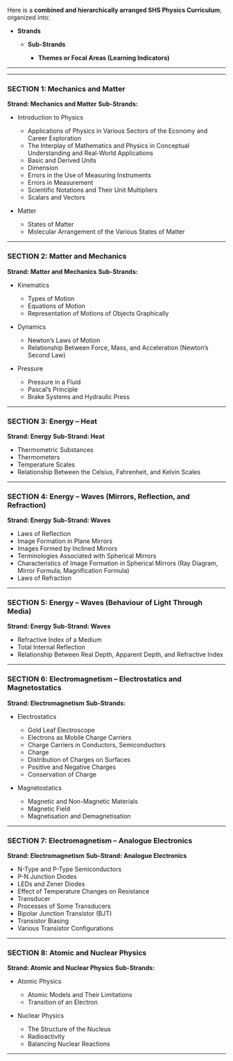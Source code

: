 Here is a **combined and hierarchically arranged SHS Physics Curriculum**, organized into:

* **Strands**

  * **Sub-Strands**

    * **Themes or Focal Areas (Learning Indicators)**

---

---

### **SECTION 1: Mechanics and Matter**

**Strand: Mechanics and Matter**
**Sub-Strands:**

* Introduction to Physics

  * Applications of Physics in Various Sectors of the Economy and Career Exploration
  * The Interplay of Mathematics and Physics in Conceptual Understanding and Real-World Applications
  * Basic and Derived Units
  * Dimension
  * Errors in the Use of Measuring Instruments
  * Errors in Measurement
  * Scientific Notations and Their Unit Multipliers
  * Scalars and Vectors
* Matter

  * States of Matter
  * Molecular Arrangement of the Various States of Matter

---

### **SECTION 2: Matter and Mechanics**

**Strand: Matter and Mechanics**
**Sub-Strands:**

* Kinematics

  * Types of Motion
  * Equations of Motion
  * Representation of Motions of Objects Graphically
* Dynamics

  * Newton’s Laws of Motion
  * Relationship Between Force, Mass, and Acceleration (Newton’s Second Law)
* Pressure

  * Pressure in a Fluid
  * Pascal’s Principle
  * Brake Systems and Hydraulic Press

---

### **SECTION 3: Energy – Heat**

**Strand: Energy**
**Sub-Strand: Heat**

* Thermometric Substances
* Thermometers
* Temperature Scales
* Relationship Between the Celsius, Fahrenheit, and Kelvin Scales

---

### **SECTION 4: Energy – Waves (Mirrors, Reflection, and Refraction)**

**Strand: Energy**
**Sub-Strand: Waves**

* Laws of Reflection
* Image Formation in Plane Mirrors
* Images Formed by Inclined Mirrors
* Terminologies Associated with Spherical Mirrors
* Characteristics of Image Formation in Spherical Mirrors (Ray Diagram, Mirror Formula, Magnification Formula)
* Laws of Refraction

---

### **SECTION 5: Energy – Waves (Behaviour of Light Through Media)**

**Strand: Energy**
**Sub-Strand: Waves**

* Refractive Index of a Medium
* Total Internal Reflection
* Relationship Between Real Depth, Apparent Depth, and Refractive Index

---

### **SECTION 6: Electromagnetism – Electrostatics and Magnetostatics**

**Strand: Electromagnetism**
**Sub-Strands:**

* Electrostatics

  * Gold Leaf Electroscope
  * Electrons as Mobile Charge Carriers
  * Charge Carriers in Conductors, Semiconductors
  * Charge
  * Distribution of Charges on Surfaces
  * Positive and Negative Charges
  * Conservation of Charge
* Magnetostatics

  * Magnetic and Non-Magnetic Materials
  * Magnetic Field
  * Magnetisation and Demagnetisation

---

### **SECTION 7: Electromagnetism – Analogue Electronics**

**Strand: Electromagnetism**
**Sub-Strand: Analogue Electronics**

* N-Type and P-Type Semiconductors
* P-N Junction Diodes
* LEDs and Zener Diodes
* Effect of Temperature Changes on Resistance
* Transducer
* Processes of Some Transducers
* Bipolar Junction Transistor (BJT)
* Transistor Biasing
* Various Transistor Configurations

---

### **SECTION 8: Atomic and Nuclear Physics**

**Strand: Atomic and Nuclear Physics**
**Sub-Strands:**

* Atomic Physics

  * Atomic Models and Their Limitations
  * Transition of an Electron
* Nuclear Physics

  * The Structure of the Nucleus
  * Radioactivity
  * Balancing Nuclear Reactions

---


